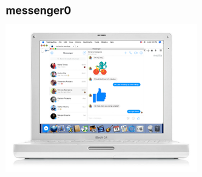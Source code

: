 # messenger0
<img src="https://raw.githubusercontent.com/shand0w/messenger0/f53d4507832e30b9d2ee25e867490cdf050a7abc/mbook.png"> 
